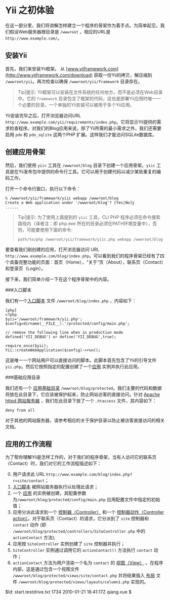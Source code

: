 Yii 之初体验
====================

在这一部分里，我们将讲解怎样建立一个程序的骨架作为着手点。为简单起见，我们假设Web服务器根目录是 `/wwwroot` ，相应的URL是 `http://www.example.com/`。


安装Yii
--------------

首先，我们来安装Yii框架。 从 [www.yiiframework.com](http://www.yiiframework.com/download) 获取一份Yii的拷贝，解压缩到 `/wwwroot/yii`。再次检查以确保 `/wwwroot/yii/framework` 目录存在。

> Tip|提示: Yii框架可以安装在文件系统的任何地方，而不是必须在Web目录中。它的 `framework` 目录包含了框架的代码，这也是部署Yii应用时唯一一个必要的目录。一个单独的Yii安装可以被用于多个Yii应用。

Yii安装完毕之后，打开浏览器访问URL `http://www.example.com/yii/requirements/index.php`。它将显示Yii提供的需求检查程序。对我们的Blog应用来说，除了Yii所需的最小需求之外，我们还需要启用 `pdo` 和 `pdo_sqlite` 这两个PHP 扩展。这样我们才能访问SQLite数据库。


创建应用骨架
-----------------------------

然后，我们使用 `yiic` 工具在 `/wwwroot/blog` 目录下创建一个应用骨架。`yiic` 工具是在Yii发布包中提供的命令行工具。它可以用于创建代码以减少某些重复的编码工作。

打开一个命令行窗口，执行以下命令：

~~~
% /wwwroot/yii/framework/yiic webapp /wwwroot/blog
Create a Web application under '/wwwroot/blog'? [Yes|No]y
......
~~~

> Tip|提示: 为了使用上面提到的 `yiic` 工具，CLI PHP 程序必须在命令搜索路径内（译者注：即 php.exe 所在的目录必须在PATH环境变量中），否则，可能要使用下面的命令:
>
>~~~
> path/to/php /wwwroot/yii/framework/yiic.php webapp /wwwroot/blog
>~~~

要查看我们刚创建的应用，打开浏览器访问 URL `http://www.example.com/blog/index.php`。可以看到我们的程序骨架已经有了四个具备完整功能的页面：首页（Home），“关于”页（About），联系页（Contact）和登录页（Login）。

接下来，我们简单介绍一下在这个程序骨架中的内容。

###入口脚本

我们有一个[入口脚本](http://www.yiiframework.com/doc/guide/basics.entry) 文件 `/wwwroot/blog/index.php` ，内容如下：

~~~
[php]
<?php
$yii='/wwwroot/framework/yii.php';
$config=dirname(__FILE__).'/protected/config/main.php';

// remove the following line when in production mode
defined('YII_DEBUG') or define('YII_DEBUG',true);

require_once($yii);
Yii::createWebApplication($config)->run();
~~~

这是唯一一个网站用户可以直接访问的脚本。此脚本首先包含了Yii的引导文件 `yii.php`。然后它按照指定的配置创建了一个[应用](http://www.yiiframework.com/doc/guide/basics.application) 实例并执行此应用。


###基础应用目录

我们还有一个 [应用基础目录](http://www.yiiframework.com/doc/guide/basics.application#application-base-directory) `/wwwroot/blog/protected`。我们主要的代码和数据将放在此目录下，它应该被保护起来，防止网站访客的直接访问。针对 [Apache httpd 网站服务器](http://httpd.apache.org/) ，我们在此目录下放了一个 `.htaccess` 文件，其内容如下：

~~~
deny from all
~~~

对于其他的网站服务器，请参考相应的关于保护目录以防止被访客直接访问的相关文档。


应用的工作流程
--------------------

为了帮你理解Yii是怎样工作的，对于我们的程序骨架，当有人访问它的联系页（Contact）时，我们对它的工作流程描述如下：

 0. 用户请求此 URL `http://www.example.com/blog/index.php?r=site/contact`；
 1. [入口脚本](http://www.yiiframework.com/doc/guide/basics.entry) 被网站服务器执行以处理此请求；
 2. 一个 [应用](http://www.yiiframework.com/doc/guide/basics.application) 的实例被创建，其配置参数为`/wwwroot/blog/protected/config/main.php` 应用配置文件中指定的初始值；
 3. 应用分派此请求到一个 [控制器（Controller）](http://www.yiiframework.com/doc/guide/basics.controller) 和一个 [控制器动作（Controller action）](http://www.yiiframework.com/doc/guide/basics.controller#action)。对于联系页（Contact）的请求，它分派到了 `site` 控制器和 `contact` 动作 (即 `/wwwroot/blog/protected/controllers/SiteController.php` 中的  `actionContact` 方法);
 4. 应用按 `SiteController` 实例创建了 `site` 控制器并执行；
 5. `SiteController` 实例通过调用它的 `actionContact()` 方法执行 `contact` 动作；
 6. `actionContact` 方法为用户渲染一个名为 `contact` 的 [视图（View）](http://www.yiiframework.com/doc/guide/basics.view) 。在程序内部，这是通过包含一个视图文件 `/wwwroot/blog/protected/views/site/contact.php` 并将结果插入 [布局](http://www.yiiframework.com/doc/guide/basics.view#layout) 文件 `/wwwroot/blog/protected/views/layouts/column1.php` 实现的。


<div class="revision">$Id: start.testdrive.txt 1734 2010-01-21 18:41:17Z qiang.xue $</div>